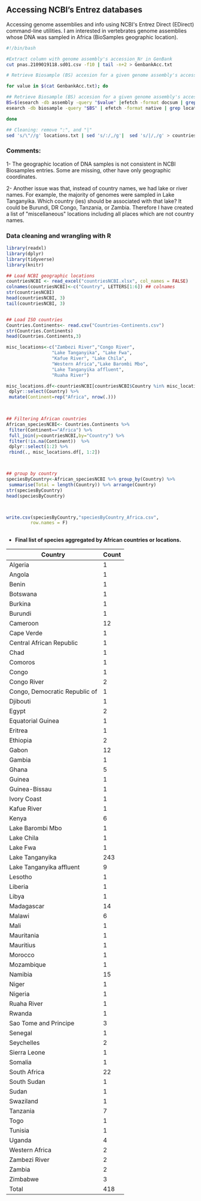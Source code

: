 ## Accessing NCBI’s Entrez databases

Accessing genome assemblies and info using NCBI's Entrez Direct (EDirect) command-line utilities.
I am interested in vertebrates genome assemblies whose DNA was sampled in Africa (BioSamples geographic location).

```bash 
#!/bin/bash

#Extract column with genome assembly's accession_Nr in GenBank
cut pnas.2109019118.sd01.csv -f10 | tail -n+2 > GenbankAcc.txt

# Retrieve Biosample (BS) accesion for a given genome assembly's accession_Nr in GenBank

for value in $(cat GenbankAcc.txt); do

## Retrieve Biosample (BS) accesion for a given genome assembly's accession_Nr in GenBank
BS=$(esearch -db assembly -query "$value" |efetch -format docsum | grep BioSampleAccn | cut -f2 -d ">" |cut -f1 -d "<")
esearch -db biosample -query "$BS" | efetch -format native | grep location | cut -f2 -d "=" >> locations.txt

done

## Cleaning: remove ":", and "|"
sed 's/\"//g' locations.txt | sed 's/:/,/g'|  sed 's/|/,/g' > countries_genomes.txt 

```

### Comments:

 1- The geographic location of DNA samples is not consistent in NCBI  Biosamples entries. Some are missing, other have only geographic coordinates.

2-  Another issue was that, instead of country names, we had lake or river names.
   For example, the majority of genomes were sampled in Lake Tanganyika. Which country (ies) should be associated with that lake? It could be Burundi, DR Congo, Tanzania, or Zambia. Therefore I have created a list of "miscellaneous" locations including all places which are not country names.
   
  ### Data cleaning and wrangling with R
  
 ```R
library(readxl)
library(dplyr)
library(tidyverse)
library(knitr)

## Load NCBI geographic locations
countriesNCBI <- read_excel("countriesNCBI.xlsx", col_names = FALSE)
colnames(countriesNCBI)<-c("Country", LETTERS[1:6]) ## colnames
str(countriesNCBI)
head(countriesNCBI, 3)
tail(countriesNCBI, 3)


## Load ISO countries
Countries.Continents<- read.csv("Countries-Continents.csv")
str(Countries.Continents)
head(Countries.Continents,3)

misc_locations<-c("Zambezi River","Congo River",
                  "Lake Tanganyika", "Lake Fwa",
                  "Kafue River", "Lake Chila",
                  "Western Africa","Lake Barombi Mbo",
                  "Lake Tanganyika affluent",
                  "Ruaha River")

misc_locations.df<-countriesNCBI[countriesNCBI$Country %in% misc_locations,] %>%
  dplyr::select(Country) %>%
  mutate(Continent=rep("Africa", nrow(.))) 
  


## Filtering African countries 
African_speciesNCBI<- Countries.Continents %>% 
  filter(Continent=="Africa") %>%
  full_join(y=countriesNCBI,by="Country") %>% 
  filter(!is.na(Continent))  %>%
  dplyr::select(1:2) %>% 
  rbind(., misc_locations.df[, 1:2])



## group by country
speciesByCountry<-African_speciesNCBI %>% group_by(Country) %>%                           
  summarise(Total = length(Country)) %>% arrange(Country)
str(speciesByCountry)
head(speciesByCountry)



write.csv(speciesByCountry,"speciesByCountry_Africa.csv",
          row.names = F)
          
```

- **Final list of species aggregated by African countries or locations.**

| Country                       | Count |
|-------------------------------|-------|
| Algeria                       | 1     |
| Angola                        | 1     |
| Benin                         | 1     |
| Botswana                      | 1     |
| Burkina                       | 1     |
| Burundi                       | 1     |
| Cameroon                      | 12    |
| Cape Verde                    | 1     |
| Central African Republic      | 1     |
| Chad                          | 1     |
| Comoros                       | 1     |
| Congo                         | 1     |
| Congo River                   | 2     |
| Congo, Democratic Republic of | 1     |
| Djibouti                      | 1     |
| Egypt                         | 2     |
| Equatorial Guinea             | 1     |
| Eritrea                       | 1     |
| Ethiopia                      | 2     |
| Gabon                         | 12    |
| Gambia                        | 1     |
| Ghana                         | 5     |
| Guinea                        | 1     |
| Guinea-Bissau                 | 1     |
| Ivory Coast                   | 1     |
| Kafue River                   | 1     |
| Kenya                         | 6     |
| Lake Barombi Mbo              | 1     |
| Lake Chila                    | 1     |
| Lake Fwa                      | 1     |
| Lake Tanganyika               | 243   |
| Lake Tanganyika affluent      | 9     |
| Lesotho                       | 1     |
| Liberia                       | 1     |
| Libya                         | 1     |
| Madagascar                    | 14    |
| Malawi                        | 6     |
| Mali                          | 1     |
| Mauritania                    | 1     |
| Mauritius                     | 1     |
| Morocco                       | 1     |
| Mozambique                    | 1     |
| Namibia                       | 15    |
| Niger                         | 1     |
| Nigeria                       | 1     |
| Ruaha River                   | 1     |
| Rwanda                        | 1     |
| Sao Tome and Principe         | 3     |
| Senegal                       | 1     |
| Seychelles                    | 2     |
| Sierra Leone                  | 1     |
| Somalia                       | 1     |
| South Africa                  | 22    |
| South Sudan                   | 1     |
| Sudan                         | 1     |
| Swaziland                     | 1     |
| Tanzania                      | 7     |
| Togo                          | 1     |
| Tunisia                       | 1     |
| Uganda                        | 4     |
| Western Africa                | 2     |
| Zambezi River                 | 2     |
| Zambia                        | 2     |
| Zimbabwe                      | 3     |
| Total                         | 418   |

